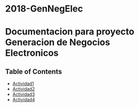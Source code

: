 # 2018-GenNegElec
# Documentacion para proyecto Generacion de Negocios Electronicos


## Table of Contents

- [Actividad1](#act1)
- [Actividad2](#act2)
- [Actividad3](#act3)
- [Actividad4](#act4)
